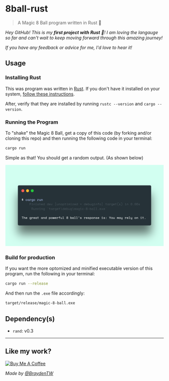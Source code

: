 # 8ball-rust
> A Magic 8 Ball program written in Rust 🎱

*Hey GitHub! This is my **first project with Rust** 🦀! I am loving the langauge so far and can't wait to keep moving forward through this amazing journey!*

*If you have any feedback or advice for me, I'd love to hear it!*

## Usage

### Installing Rust

This was program was written in [Rust](https://rust-lang.org). If you don't have it installed on your system, [follow these instructions](https://www.rust-lang.org/learn/get-started).

After, verify that they are installed by running `rustc --version` and `cargo --version`.

### Running the Program

To "shake" the Magic 8 Ball, get a copy of this code (by forking and/or cloning this repo) and then running the following code in your terminal:

```sh
cargo run
```

Simple as that! You should get a random output. (As shown below)

![Terminal shot](./img/terminal.png)

### Build for production

If you want the more optomized and minified executable version of this program, run the following in your terminal:

```sh
cargo run --release
```

And then run the `.exe` file accordingly:

```sh
target/release/magic-8-ball.exe
```

## Dependency(s)
- `rand`: v0.3

---

## Like my work?

<a href="https://www.buymeacoffee.com/braydenw" target="_blank"><img src="https://cdn.buymeacoffee.com/buttons/v2/default-yellow.png" alt="Buy Me A Coffee" width="210" ></a>

*Made by [@BraydenTW](https://github.com/braydentw)*